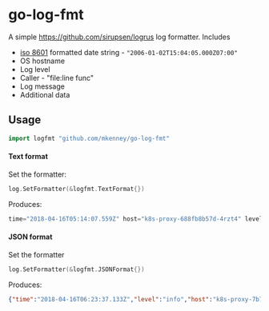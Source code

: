 # go-log-fmt

A simple https://github.com/sirupsen/logrus log formatter. Includes

* [iso 8601](https://en.wikipedia.org/wiki/ISO_8601) formatted date string - `"2006-01-02T15:04:05.000Z07:00"`
* OS hostname
* Log level
* Caller - "file:line func"
* Log message
* Additional data


## Usage

```go
import logfmt "github.com/mkenney/go-log-fmt"
```

#### Text format

Set the formatter:
```go
log.SetFormatter(&logfmt.TextFormat{})
```

Produces:
```js
time="2018-04-16T05:14:07.559Z" host="k8s-proxy-688fb8b57d-4rzt4" level="info" caller="proxy.go:252 github.com/mkenney/k8s-proxy/pkg/proxy.(*Proxy).Start" msg="starting kubernetes proxy" port="80"
```

#### JSON format

Set the formatter
```go
log.SetFormatter(&logfmt.JSONFormat{})
```

Produces:
```json
{"time":"2018-04-16T06:23:37.133Z","level":"info","host":"k8s-proxy-7b77bfd8bd-7xcvn","caller":"proxy.go:258 github.com/mkenney/k8s-proxy/pkg/proxy.(*Proxy).Start","msg":"starting kubernetes proxy","data":[{"Key":"port","Msg":"80"}]}
```
